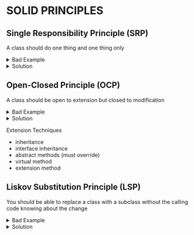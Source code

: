# SOLID PRINCIPLES
## Single Responsibility Principle (SRP) 
A class should do one thing and one thing only

<details>
<summary>Bad Example</summary>    
  
```cs
  
```  
  
</details> 

<details>
<summary>Solution</summary>
  
```cs

```
  
</details> 
	
## Open-Closed Principle (OCP)
A class should be open to extension but closed to modification
<details>
<summary>Bad Example</summary>

```cs
  public class ErrorLogger
{
    private readonly string _whereToLog;
    public ErrorLogger(string whereToLog)
    {
        this._whereToLog = whereToLog.ToUpper();
    }
 
    public void LogError(string message)
    {
        switch (_whereToLog)
        {
            case "TEXTFILE":
                WriteTextFile(message);
                break;
            case "EVENTLOG":
                WriteEventLog(message);
                break;
            default:
                throw new Exception("Unable to log error");
        }
    }
 
    private void WriteTextFile(string message)
    {
        System.IO.File.WriteAllText(@"C:\Users\Public\LogFolder\Errors.txt", message);
    }
 
    private void WriteEventLog(string message)
    {
        string source = "DNC Magazine";
        string log = "Application";
         
        if (!EventLog.SourceExists(source))
        {
            EventLog.CreateEventSource(source, log);
        }
        EventLog.WriteEntry(source, message, EventLogEntryType.Error, 1);
    }
}
```
</details> 
 
<details>
<summary>Solution</summary>

```cs
public interface IErrorLogger
{
    void LogError(string message);
}
 
public class TextFileErrorLogger : IErrorLogger
{
    public void LogError(string message)
    {
        System.IO.File.WriteAllText(@"C:\Users\Public\LogFolder\Errors.txt", message);
    }
}
 
public class EventLogErrorLogger : IErrorLogger
{
    public void LogError(string message)
    {
        string source = "DNC Magazine";
        string log = "Application";
 
        if (!EventLog.SourceExists(source))
        {
            EventLog.CreateEventSource(source, log);
        }
 
        EventLog.WriteEntry(source, message, EventLogEntryType.Error, 1);
    }
}
```
</details> 


Extension Techniques
* inheritance
* interface inheritance
* abstract methods (must override)
* virtual method
* extension method

## Liskov Substitution Principle (LSP)
You should be able to replace a class with a subclass without the calling code knowing about the change

<details>
<summary>Bad Example</summary>    
  
```cs
  
```  
  
</details> 

<details>
<summary>Solution</summary>
  
```cs

```
  
</details> 
	
